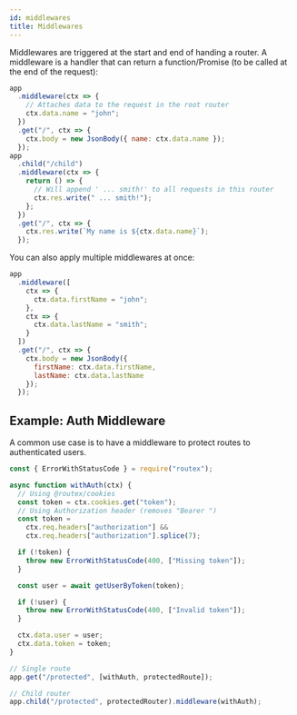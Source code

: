 ```yaml
---
id: middlewares
title: Middlewares
---
```


Middlewares are triggered at the start and end of handing a router.
A middleware is a handler that can return a function/Promise (to be called at the end of the request):

```js
app
  .middleware(ctx => {
    // Attaches data to the request in the root router
    ctx.data.name = "john";
  })
  .get("/", ctx => {
    ctx.body = new JsonBody({ name: ctx.data.name });
  });
app
  .child("/child")
  .middleware(ctx => {
    return () => {
      // Will append ' ... smith!' to all requests in this router
      ctx.res.write(" ... smith!");
    };
  })
  .get("/", ctx => {
    ctx.res.write(`My name is ${ctx.data.name}`);
  });
```

You can also apply multiple middlewares at once:

```js
app
  .middleware([
    ctx => {
      ctx.data.firstName = "john";
    },
    ctx => {
      ctx.data.lastName = "smith";
    }
  ])
  .get("/", ctx => {
    ctx.body = new JsonBody({
      firstName: ctx.data.firstName,
      lastName: ctx.data.lastName
    });
  });
```

## Example: Auth Middleware

A common use case is to have a middleware to protect routes to authenticated users.

```js
const { ErrorWithStatusCode } = require("routex");

async function withAuth(ctx) {
  // Using @routex/cookies
  const token = ctx.cookies.get("token");
  // Using Authorization header (removes "Bearer ")
  const token =
    ctx.req.headers["authorization"] &&
    ctx.req.headers["authorization"].splice(7);

  if (!token) {
    throw new ErrorWithStatusCode(400, ["Missing token"]);
  }

  const user = await getUserByToken(token);

  if (!user) {
    throw new ErrorWithStatusCode(400, ["Invalid token"]);
  }

  ctx.data.user = user;
  ctx.data.token = token;
}

// Single route
app.get("/protected", [withAuth, protectedRoute]);

// Child router
app.child("/protected", protectedRouter).middleware(withAuth);
```
